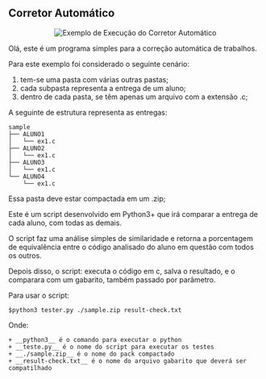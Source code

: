 ## Corretor Automático

<p align="center">
  <img alt="Exemplo de Execução do Corretor Automático" src="https://raw.githubusercontent.com/diogocezar/dctb-files-equality/master/img/screen.png">
</p>

Olá, este é um programa simples para a correção automática de trabalhos.

Para este exemplo foi considerado o seguinte cenário:

1. tem-se uma pasta com várias outras pastas;
2. cada subpasta representa a entrega de um aluno;
3. dentro de cada pasta, se têm apenas um arquivo com a extensão .c;

A seguinte de estrutura representa as entregas:

```
sample
├── ALUNO1
│   └── ex1.c
├── ALUNO2
│   └── ex1.c
├── ALUNO3
│   └── ex1.c
└── ALUNO4
    └── ex1.c
```

Essa pasta deve estar compactada em um .zip;

Este é um script desenvolvido em Python3+ que irá comparar a entrega de cada aluno, com todas as demais.

O script faz uma análise simples de similaridade e retorna a porcentagem de equivalência entre o código analisado do aluno em questão com todos os outros.

Depois disso, o script: executa o código em c, salva o resultado, e o comparara com um gabarito, também passado por parâmetro.

Para usar o script:

```
$python3 tester.py ./sample.zip result-check.txt
```

Onde:

    + __python3__ é o comando para executar o python
    + __teste.py__ é o nome do script para executar os testes
    + __./sample.zip__ é o nome do pack compactado
    + __result-check.txt__ é o nome do arquivo gabarito que deverá ser compatilhado